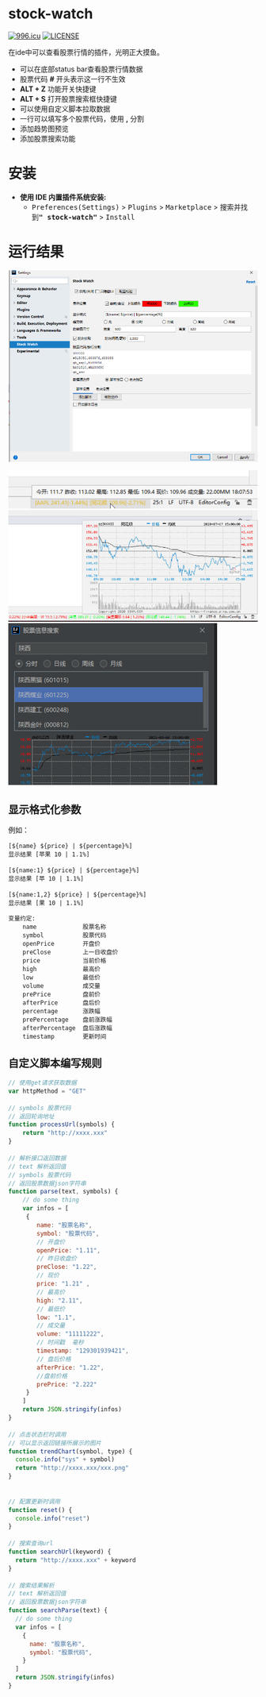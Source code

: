 # stock-watch
[![996.icu](https://img.shields.io/badge/link-996.icu-red.svg)](https://996.icu)
[![LICENSE](https://img.shields.io/badge/license-Anti%20996-blue.svg)](https://github.com/996icu/996.ICU/blob/master/LICENSE)

在ide中可以查看股票行情的插件，光明正大摸鱼。

- 可以在底部status bar查看股票行情数据
- 股票代码 **#** 开头表示这一行不生效
- **ALT + Z**  功能开关快捷键
- **ALT + S**  打开股票搜索框快捷键
- 可以使用自定义脚本拉取数据
- 一行可以填写多个股票代码，使用 **,** 分割
- 添加趋势图预览
- 添加股票搜索功能

# 安装

- **使用 IDE 内置插件系统安装:**
  - <kbd>Preferences(Settings)</kbd> > <kbd>Plugins</kbd> > <kbd>Marketplace</kbd> > <kbd>搜索并找到<b>"
    stock-watch"</b></kbd> > <kbd>Install</kbd>

# 运行结果

![设置](https://raw.githubusercontent.com/shenluw/stock-watch/master/img/settingview.jpg)

![状态栏](https://raw.githubusercontent.com/shenluw/stock-watch/master/img/statusbar.jpg)
![趋势图](https://raw.githubusercontent.com/shenluw/stock-watch/master/img/trendchart.jpg)
![搜索](https://raw.githubusercontent.com/shenluw/stock-watch/master/img/search.png)

## 显示格式化参数
例如：
 
    [${name} ${price} | ${percentage}%]
    显示结果 [苹果 10 | 1.1%]
    
    [${name:1} ${price} | ${percentage}%]
    显示结果 [苹 10 | 1.1%]   
    
    [${name:1,2} ${price} | ${percentage}%]
    显示结果 [果 10 | 1.1%]
~~~
变量约定:
    name             股票名称
    symbol           股票代码
    openPrice        开盘价
    preClose         上一日收盘价
    price            当前价格
    high             最高价
    low              最低价
    volume           成交量
    prePrice         盘前价
    afterPrice       盘后价
    percentage       涨跌幅
    prePercentage    盘前涨跌幅
    afterPercentage  盘后涨跌幅
    timestamp        更新时间
~~~
## 自定义脚本编写规则
~~~javascript
// 使用get请求获取数据
var httpMethod = "GET"

// symbols 股票代码
// 返回轮询地址
function processUrl(symbols) {
    return "http://xxxx.xxx"
}

// 解析接口返回数据
// text 解析返回值
// symbols 股票代码
// 返回股票数据json字符串
function parse(text, symbols) {
    // do some thing
    var infos = [
     {
        name: "股票名称",
        symbol: "股票代码",
        // 开盘价
        openPrice: "1.11",
        // 昨日收盘价
        preClose: "1.22",
        // 现价
        price: "1.21" , 
        // 最高价
        high: "2.11",
        // 最低价
        low: "1.1",
        // 成交量
        volume: "11111222",
        // 时间戳  毫秒
        timestamp: "129301939421",
        // 盘后价格
        afterPrice: "1.22",
        //盘前价格
        prePrice: "2.222"
     }
    ]   
    return JSON.stringify(infos)
}

// 点击状态栏时调用
// 可以显示返回链接所展示的图片
function trendChart(symbol, type) {
  console.info("sys" + symbol)
  return "http://xxxx.xxx/xxx.png"
}


// 配置更新时调用
function reset() {
  console.info("reset")
}

// 搜索查询url
function searchUrl(keyword) {
  return "http://xxxx.xxx" + keyword
}

// 搜索结果解析
// text 解析返回值
// 返回股票数据json字符串
function searchParse(text) {
  // do some thing
  var infos = [
    {
      name: "股票名称",
      symbol: "股票代码",
    }
  ]
  return JSON.stringify(infos)
}

~~~